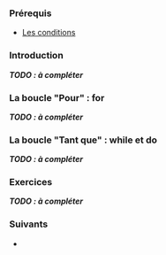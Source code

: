 ### Prérequis
+ [Les conditions](https://knowledge.arsenelapostolet.fr/books/base-de-la-programmation/page/les-conditions)

### Introduction
***TODO : à compléter***

### La boucle "Pour" : for
***TODO : à compléter***

### La boucle "Tant que" : while et do
***TODO : à compléter***

### Exercices
***TODO : à compléter***

### Suivants
+